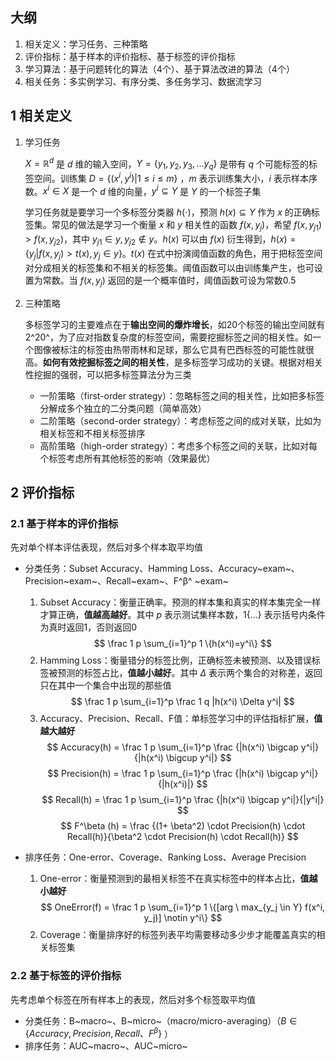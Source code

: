 ## 大纲
1. 相关定义：学习任务、三种策略
2. 评价指标：基于样本的评价指标、基于标签的评价指标
3. 学习算法：基于问题转化的算法（4个）、基于算法改进的算法（4个）
4. 相关任务：多实例学习、有序分类、多任务学习、数据流学习
## 1 相关定义
1. 学习任务

	$X = \mathbb{R}^d$ 是 $d$ 维的输入空间，$Y = \{y_1, y_2, y_3, ...y_q\}$ 是带有 $q$ 个可能标签的标签空间。训练集 $D = \{(x^i, y^i)| 1 \leq i \leq m\}$ ，$m$ 表示训练集大小，$i$ 表示样本序数。$x^i \in X$ 是一个 $d$ 维的向量，$y^i \subseteq Y$ 是 $Y$ 的一个标签子集
	
	学习任务就是要学习一个多标签分类器 $h(\cdot)$，预测 $h(x) \subseteq Y$ 作为 $x$ 的正确标签集。常见的做法是学习一个衡量 $x$ 和 $y$ 相关性的函数 $f(x, y_j)$，希望 $f(x, y_{j1}) > f(x, y_{j2})$，其中 $y_{j1} \in y, y_{j2} \notin y$。$h(x)$ 可以由 $f(x)$ 衍生得到，$h(x) = \{y_j | f(x, y_j) > t(x), y_j \in y\}$。$t(x)$ 在式中扮演阈值函数的角色，用于把标签空间对分成相关的标签集和不相关的标签集。阈值函数可以由训练集产生，也可设置为常数。当 $f(x,y_j)$ 返回的是一个概率值时，阈值函数可设为常数0.5
2. 三种策略

	多标签学习的主要难点在于**输出空间的爆炸增长**，如20个标签的输出空间就有 2^20^，为了应对指数复杂度的标签空间，需要挖掘标签之间的相关性。如一个图像被标注的标签由热带雨林和足球，那么它具有巴西标签的可能性就很高。**如何有效挖掘标签之间的相关性**，是多标签学习成功的关键。根据对相关性挖掘的强弱，可以把多标签算法分为三类
	* 一阶策略（first-order strategy）：忽略标签之间的相关性，比如把多标签分解成多个独立的二分类问题（简单高效）
	* 二阶策略（second-order strategy）：考虑标签之间的成对关联，比如为相关标签和不相关标签排序
	* 高阶策略（high-order strategy）：考虑多个标签之间的关联，比如对每个标签考虑所有其他标签的影响（效果最优）
## 2 评价指标
### 2.1 基于样本的评价指标
先对单个样本评估表现，然后对多个样本取平均值
* 分类任务：Subset Accuracy、Hamming Loss、Accuracy~exam~、Precision~exam~、Recall~exam~、F^β^ ~exam~
	
	1. Subset Accuracy：衡量正确率。预测的样本集和真实的样本集完全一样才算正确，**值越高越好**。其中 $p$ 表示测试集样本数，$1\{...\}$ 表示括号内条件为真时返回1，否则返回0
	$$
	\frac 1 p \sum_{i=1}^p 1 \{h(x^i)=y^i\}
	$$
	2. Hamming Loss：衡量错分的标签比例，正确标签未被预测、以及错误标签被预测的标签占比，**值越小越好**。其中 $\Delta$ 表示两个集合的对称差，返回只在其中一个集合中出现的那些值
	$$
	\frac 1 p \sum_{i=1}^p \frac 1 q |h(x^i) \Delta y^i|
	$$
	3. Accuracy、Precision、Recall、F值：单标签学习中的评估指标扩展，**值越大越好**
	$$
	Accuracy(h) = \frac 1 p \sum_{i=1}^p \frac {|h(x^i) \bigcap y^i|}{|h(x^i) \bigcup y^i|}
	$$
	$$
	Precision(h) = \frac 1 p \sum_{i=1}^p \frac {|h(x^i) \bigcap y^i|}{|h(x^i)|}
	$$
	$$
	Recall(h) = \frac 1 p \sum_{i=1}^p \frac {|h(x^i) \bigcap y^i|}{|y^i|}
	$$
	$$
	F^\beta (h) = \frac {(1+ \beta^2) \cdot Precision(h) \cdot Recall(h)}{\beta^2 \cdot Precision(h) \cdot Recall(h)}
	$$
* 排序任务：One-error、Coverage、Ranking Loss、Average Precision
	
	1. One-error：衡量预测到的最相关标签不在真实标签中的样本占比，**值越小越好**
	$$
	OneError(f) = \frac 1 p \sum_{i=1}^p 1 \{[arg \ max_{y_j \in Y} f(x^i, y_j)] \notin y^i\}
	$$
	2. Coverage：衡量排序好的标签列表平均需要移动多少步才能覆盖真实的相关标签集

### 2.2 基于标签的评价指标
先考虑单个标签在所有样本上的表现，然后对多个标签取平均值
* 分类任务：B~macro~、B~micro~（macro/micro-averaging）（$B \in \{Accuracy, Precision, Recall、F^β\}$ ）
* 排序任务：AUC~macro~、AUC~micro~



